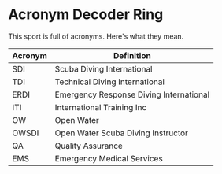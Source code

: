 # Acronym Decoder Ring

This sport is full of acronyms. Here's what they mean.

| Acronym | Definition                              |
|---------|-----------------------------------------|
| SDI     | Scuba Diving International              |
| TDI     | Technical Diving International          |
| ERDI    | Emergency Response Diving International |
| ITI     | International Training Inc              |
| OW      | Open Water                              |
| OWSDI   | Open Water Scuba Diving Instructor      |
| QA      | Quality Assurance                       |
| EMS     | Emergency Medical Services              |
